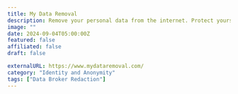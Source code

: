 ```yaml
---
title: My Data Removal
description: Remove your personal data from the internet. Protect yourself from hackers, scammers, and the occasional snooping neighbor.
image: ""
date: 2024-09-04T05:00:00Z
featured: false
affiliated: false
draft: false

externalURL: https://www.mydataremoval.com/
category: "Identity and Anonymity"
tags: ["Data Broker Redaction"]
---
```

